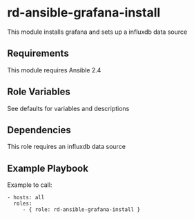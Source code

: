 rd-ansible-grafana-install
=========

This module installs grafana and sets up a influxdb data source

Requirements
------------

This module requires Ansible 2.4

Role Variables
--------------

See defaults for variables and descriptions


Dependencies
------------

This role requires an influxdb data source

Example Playbook
----------------

Example to call:

    - hosts: all
      roles:
         - { role: rd-ansible-grafana-install }
